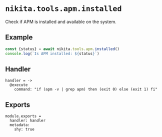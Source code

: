
# `nikita.tools.apm.installed`

Check if APM is installed and available on the system.

## Example

```js
const {status} = await nikita.tools.apm.installed()
console.log(`Is APM installed: ${status}`)
```

## Handler

    handler = ->
      @execute
        command: "if (apm -v | grep apm) then (exit 0) else (exit 1) fi"

## Exports

    module.exports =
      handler: handler
      metadata:
        shy: true
